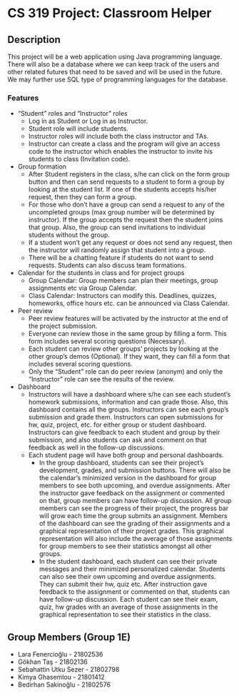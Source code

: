 # CS 319 Project: Classroom Helper
## Description
This project will be a web application using Java programming language. 
There will also be a database where we can keep track of the users and other 
related futures that need to be saved and will be used in the future. 
We may further use SQL type of programming languages for the database.

### Features
- “Student” roles and “Instructor” roles
  - Log in as Student or Log in as Instructor.
  - Student role will include students.
  - Instructor roles will include both the class instructor and TAs. 
  - Instructor can create a class and the program will give an access code to the instructor which enables the instructor to invite his students to class (Invitation code).
- Group formation
  - After Student registers in the class, s/he can click on the form group button and then can send requests to a student to form a group by looking at the student list. If one of the students accepts his/her request, then they can form a group. 
  - For those who don’t have a group can send a request to any of the uncompleted groups (max group number will be determined by instructor). If the group accepts the request then the student joins that group. Also, the group can send invitations to individual students without the group. 
  - If a student won’t get any request or does not send any request, then the instructor will randomly assign that student into a group.
  - There will be a chatting feature if students do not want to send requests. Students can also discuss team formations.
- Calendar for the students in class and for project groups
  - Group Calendar: Group members can plan their meetings, group assignments etc via Group Calendar.
  - Class Calendar: Instructors can modify this. Deadlines, quizzes, homeworks, office hours etc. can be announced via Class Calendar.
- Peer review
  - Peer review features will be activated by the instructor at the end of the project submission. 
  - Everyone can review those in the same group by filling a form. This form includes several scoring questions (Necessary).
  - Each student can review other groups’ projects by looking at the other group’s demos (Optional). If they want, they can fill a form that includes several scoring questions.
  - Only the “Student” role can do peer review (anonym) and only the “Instructor” role can see the results of the review.
- Dashboard
  - Instructors will have a dashboard where s/he can see each student’s homework submissions, information and can grade those. Also, this dashboard contains all the groups. Instructors can see each group’s submission and grade them. Instructors can open submissions for hw, quiz, project, etc. for either group or student dashboard. Instructors can give feedback to each student and group by their submission, and also students can ask and comment on that feedback as well in the follow-up discussions.
  - Each student page will have both group and personal dashboards. 
    - In the group dashboard, students can see their project’s development, grades, and submission buttons. There will also be the calendar’s minimized version in the dashboard for group members to see both upcoming, and overdue assignments. After the instructor gave feedback on the assignment or commented on that, group members can have follow-up discussion. All group members can see the progress of their project, the progress bar will grow each time the group submits an assignment. Members of the dashboard can see the grading of their assignments and a graphical representation of their project grades. This graphical representation will also include the average of those assignments for group members to see their statistics amongst all other groups.
    - In the student dashboard, each student can see their private messages and their minimized personalized calendar. Students can also see their own upcoming and overdue assignments. They can submit their hw, quiz etc. After instruction gave feedback to the assignment or commented on that, students can have follow-up discussion. Each student can see their exam, quiz, hw grades with an average of those assignments in the graphical representation to see their statistics in the class.

## Group Members (Group 1E)
- Lara Fenercioğlu - 21802536
- Gökhan Taş - 21802136
- Sebahattin Utku Sezer - 21802798
- Kimya Ghasemlou - 21801412 
- Bedirhan Sakinoğlu - 21802576

